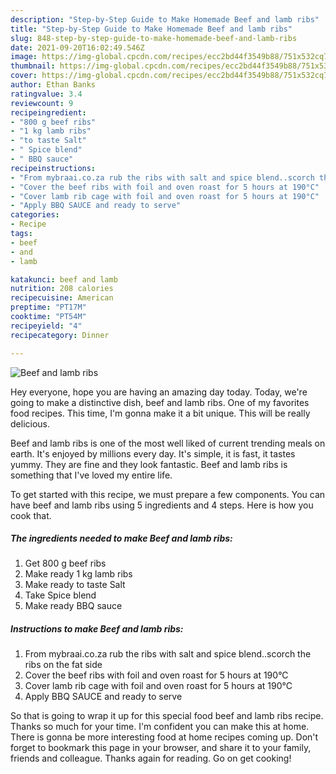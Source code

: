 ```yaml
---
description: "Step-by-Step Guide to Make Homemade Beef and lamb ribs"
title: "Step-by-Step Guide to Make Homemade Beef and lamb ribs"
slug: 848-step-by-step-guide-to-make-homemade-beef-and-lamb-ribs
date: 2021-09-20T16:02:49.546Z
image: https://img-global.cpcdn.com/recipes/ecc2bd44f3549b88/751x532cq70/beef-and-lamb-ribs-recipe-main-photo.jpg
thumbnail: https://img-global.cpcdn.com/recipes/ecc2bd44f3549b88/751x532cq70/beef-and-lamb-ribs-recipe-main-photo.jpg
cover: https://img-global.cpcdn.com/recipes/ecc2bd44f3549b88/751x532cq70/beef-and-lamb-ribs-recipe-main-photo.jpg
author: Ethan Banks
ratingvalue: 3.4
reviewcount: 9
recipeingredient:
- "800 g beef ribs"
- "1 kg lamb ribs"
- "to taste Salt"
- " Spice blend"
- " BBQ sauce"
recipeinstructions:
- "From mybraai.co.za rub the ribs with salt and spice blend..scorch the ribs on the fat side"
- "Cover the beef ribs with foil and oven roast for 5 hours at 190°C"
- "Cover lamb rib cage with foil and oven roast for 5 hours at 190°C"
- "Apply BBQ SAUCE and ready to serve"
categories:
- Recipe
tags:
- beef
- and
- lamb

katakunci: beef and lamb 
nutrition: 208 calories
recipecuisine: American
preptime: "PT17M"
cooktime: "PT54M"
recipeyield: "4"
recipecategory: Dinner

---
```



![Beef and lamb ribs](https://img-global.cpcdn.com/recipes/ecc2bd44f3549b88/751x532cq70/beef-and-lamb-ribs-recipe-main-photo.jpg)

Hey everyone, hope you are having an amazing day today. Today, we're going to make a distinctive dish, beef and lamb ribs. One of my favorites food recipes. This time, I'm gonna make it a bit unique. This will be really delicious.

Beef and lamb ribs is one of the most well liked of current trending meals on earth. It's enjoyed by millions every day. It's simple, it is fast, it tastes yummy. They are fine and they look fantastic. Beef and lamb ribs is something that I've loved my entire life.




To get started with this recipe, we must prepare a few components. You can have beef and lamb ribs using 5 ingredients and 4 steps. Here is how you cook that.

<!--inarticleads1-->

##### The ingredients needed to make Beef and lamb ribs:

1. Get 800 g beef ribs
1. Make ready 1 kg lamb ribs
1. Make ready to taste Salt
1. Take  Spice blend
1. Make ready  BBQ sauce




<!--inarticleads2-->

##### Instructions to make Beef and lamb ribs:

1. From mybraai.co.za rub the ribs with salt and spice blend..scorch the ribs on the fat side
1. Cover the beef ribs with foil and oven roast for 5 hours at 190°C
1. Cover lamb rib cage with foil and oven roast for 5 hours at 190°C
1. Apply BBQ SAUCE and ready to serve




So that is going to wrap it up for this special food beef and lamb ribs recipe. Thanks so much for your time. I'm confident you can make this at home. There is gonna be more interesting food at home recipes coming up. Don't forget to bookmark this page in your browser, and share it to your family, friends and colleague. Thanks again for reading. Go on get cooking!
